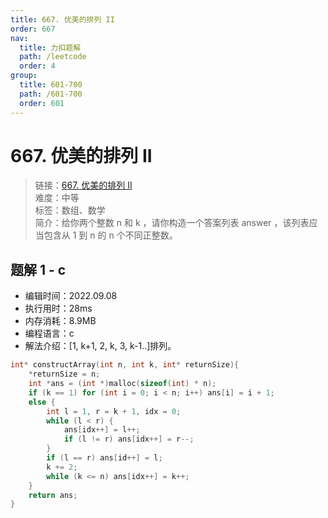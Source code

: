 ```yaml
---
title: 667. 优美的排列 II
order: 667
nav:
  title: 力扣题解
  path: /leetcode
  order: 4
group:
  title: 601-700
  path: /601-700
  order: 601
---
```


# 667. 优美的排列 II
    
> 链接：[667. 优美的排列 II](https://leetcode.cn/problems/beautiful-arrangement-ii/)  
> 难度：中等  
> 标签：数组、数学  
> 简介：给你两个整数 n 和 k ，请你构造一个答案列表 answer ，该列表应当包含从 1 到 n 的 n 个不同正整数。
      
## 题解 1 - c
- 编辑时间：2022.09.08
- 执行用时：28ms
- 内存消耗：8.9MB
- 编程语言：c
- 解法介绍：[1, k+1, 2, k, 3, k-1..]排列。
```c
int* constructArray(int n, int k, int* returnSize){
    *returnSize = n;
    int *ans = (int *)malloc(sizeof(int) * n);
    if (k == 1) for (int i = 0; i < n; i++) ans[i] = i + 1;
    else {
        int l = 1, r = k + 1, idx = 0;
        while (l < r) {
            ans[idx++] = l++;
            if (l != r) ans[idx++] = r--;
        }
        if (l == r) ans[id++] = l;
        k += 2;
        while (k <= n) ans[idx++] = k++;
    }
    return ans;
}
```

      
